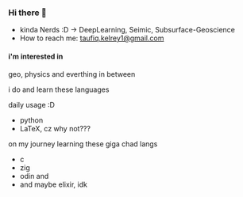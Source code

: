 ### Hi there 👋
- kinda Nerds :D -> DeepLearning, Seimic, Subsurface-Geoscience
- How to reach me: taufiq.kelrey1@gmail.com

#### i'm interested in 

geo, physics and everthing in between

i do and learn these languages

daily usage :D
- python
- LaTeX, cz why not???

on my journey learning these giga chad langs
- c
- zig
- odin and
- and maybe elixir, idk

<!--
**kelreeeeey/kelreeeeey** is a ✨ _special_ ✨ repository because its `README.md` (this file) appears on your GitHub profile.
-->
